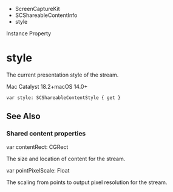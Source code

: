 

- ScreenCaptureKit
- SCShareableContentInfo
-  style 

Instance Property

# style

The current presentation style of the stream.

Mac Catalyst 18.2+macOS 14.0+

``` source
var style: SCShareableContentStyle { get }
```

## See Also

### Shared content properties

var contentRect: CGRect

The size and location of content for the stream.

var pointPixelScale: Float

The scaling from points to output pixel resolution for the stream.


